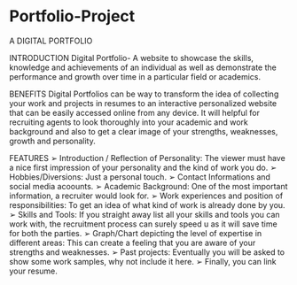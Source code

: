 # Portfolio-Project
A DIGITAL PORTFOLIO

INTRODUCTION
Digital Portfolio- A website to showcase the skills, knowledge and
achievements of an individual as well as demonstrate the performance and
growth over time in a particular field or academics.

BENEFITS
Digital Portfolios can be way to transform the idea of collecting your work and
projects in resumes to an interactive personalized website that can be easily
accessed online from any device.
It will helpful for recruiting agents to look thoroughly into your academic and
work background and also to get a clear image of your strengths, weaknesses,
growth and personality.

FEATURES
➢ Introduction / Reflection of Personality: The viewer must have a nice
first impression of your personality and the kind of work you do.
➢ Hobbies/Diversions: Just a personal touch.
➢ Contact Informations and social media acoounts.
➢ Academic Background: One of the most important information, a
recruiter would look for.
➢ Work experiences and position of responsibilities: To get an idea of what
kind of work is already done by you.
➢ Skills and Tools: If you straight away list all your skills and tools you can
work with, the recruitment process can surely speed u as it will save
time for both the parties.
➢ Graph/Chart depicting the level of expertise in different areas: This can
create a feeling that you are aware of your strengths and weaknesses.
➢ Past projects: Eventually you will be asked to show some work samples,
why not include it here.
➢ Finally, you can link your resume.

